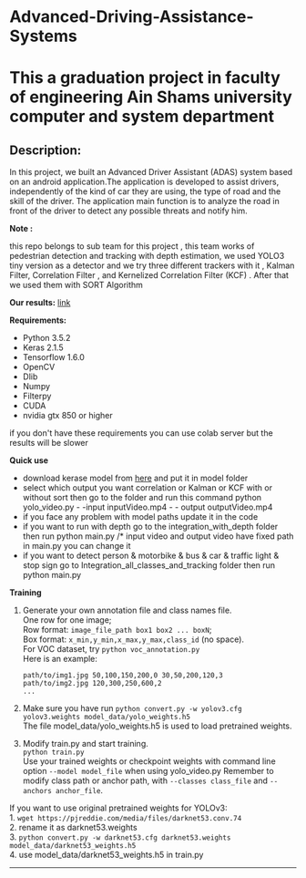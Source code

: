 # Advanced-Driving-Assistance-Systems

# **This a graduation project in faculty of engineering Ain Shams university computer and system department**



## **Description:**

In this project, we built an Advanced Driver Assistant (ADAS) system based on an android application.The application is developed to assist drivers, independently of the kind of car they are using, the type of road and the skill of the driver. The application main function is to analyze the road in front of the driver to detect any possible threats and notify him.



**Note :**

this repo belongs to sub team for this project , this team works of pedestrian detection and tracking with depth estimation, we used  YOLO3 tiny version as a detector and we try three different trackers with it , Kalman Filter, Correlation Filter , and Kernelized Correlation Filter (KCF) . After that we used them with SORT Algorithm

**Our results:** [link](https://drive.google.com/drive/folders/1aCMPYg894rILTYFv1fiV96ErSH7MkmP9?usp=sharing)

**Requirements:**

- Python 3.5.2
- Keras 2.1.5
- Tensorflow 1.6.0
- OpenCV
- Dlib
- Numpy
- Filterpy
- CUDA
- nvidia gtx 850 or higher 

if you don't have these requirements you can use colab server but the results will be slower   

**Quick use**

- download kerase model from [here](https://drive.google.com/open?id=10Y61QqqqTFSuaOB6JJZ96pF3IwCtxieS) and put it in model folder
- select which output you want correlation or Kalman or KCF with or without sort then go to the folder and run this command python yolo\_video.py - -input inputVideo.mp4 - - output outputVideo.mp4
- if you face any problem with model paths update it in the code
- if you want to run with depth go to the integration\_with\_depth folder then run python main.py /\* input video and output video have fixed path in main.py you can change it
- if you want to detect person &amp; motorbike &amp; bus &amp; car &amp; traffic light &amp; stop sign  go to Integration\_all\_classes\_and\_tracking folder then run python main.py

**Training**

1. Generate your own annotation file and class names file.  
    One row for one image;  
    Row format: `image_file_path box1 box2 ... boxN`;  
    Box format: `x_min,y_min,x_max,y_max,class_id` (no space).  
    For VOC dataset, try `python voc_annotation.py`  
    Here is an example:
    ```
    path/to/img1.jpg 50,100,150,200,0 30,50,200,120,3
    path/to/img2.jpg 120,300,250,600,2
    ...
    ```

2. Make sure you have run `python convert.py -w yolov3.cfg yolov3.weights model_data/yolo_weights.h5`  
    The file model_data/yolo_weights.h5 is used to load pretrained weights.

3. Modify train.py and start training.  
    `python train.py`  
    Use your trained weights or checkpoint weights with command line option `--model model_file` when using yolo_video.py
    Remember to modify class path or anchor path, with `--classes class_file` and `--anchors anchor_file`.

If you want to use original pretrained weights for YOLOv3:  
    1. `wget https://pjreddie.com/media/files/darknet53.conv.74`  
    2. rename it as darknet53.weights  
    3. `python convert.py -w darknet53.cfg darknet53.weights model_data/darknet53_weights.h5`  
    4. use model_data/darknet53_weights.h5 in train.py

---
